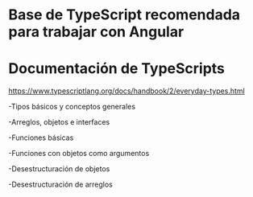 # Base de TypeScript recomendada para trabajar con Angular 

# Documentación de TypeScripts
https://www.typescriptlang.org/docs/handbook/2/everyday-types.html

-Tipos básicos y conceptos generales

-Arreglos, objetos e interfaces

-Funciones básicas

-Funciones con objetos como argumentos

-Desestructuración de objetos

-Desestructuración de arreglos

